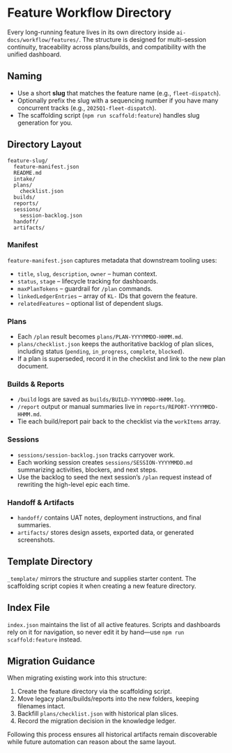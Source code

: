 # Feature Workflow Directory

Every long-running feature lives in its own directory inside `ai-docs/workflow/features/`. The structure is designed for multi-session continuity, traceability across plans/builds, and compatibility with the unified dashboard.

## Naming

- Use a short **slug** that matches the feature name (e.g., `fleet-dispatch`).
- Optionally prefix the slug with a sequencing number if you have many concurrent tracks (e.g., `2025Q1-fleet-dispatch`).
- The scaffolding script (`npm run scaffold:feature`) handles slug generation for you.

## Directory Layout

```
feature-slug/
  feature-manifest.json
  README.md
  intake/
  plans/
    checklist.json
  builds/
  reports/
  sessions/
    session-backlog.json
  handoff/
  artifacts/
```

### Manifest

`feature-manifest.json` captures metadata that downstream tooling uses:

- `title`, `slug`, `description`, `owner` – human context.
- `status`, `stage` – lifecycle tracking for dashboards.
- `maxPlanTokens` – guardrail for `/plan` commands.
- `linkedLedgerEntries` – array of `KL-` IDs that govern the feature.
- `relatedFeatures` – optional list of dependent slugs.

### Plans

- Each `/plan` result becomes `plans/PLAN-YYYYMMDD-HHMM.md`.
- `plans/checklist.json` keeps the authoritative backlog of plan slices, including status (`pending`, `in_progress`, `complete`, `blocked`).
- If a plan is superseded, record it in the checklist and link to the new plan document.

### Builds & Reports

- `/build` logs are saved as `builds/BUILD-YYYYMMDD-HHMM.log`.
- `/report` output or manual summaries live in `reports/REPORT-YYYYMMDD-HHMM.md`.
- Tie each build/report pair back to the checklist via the `workItems` array.

### Sessions

- `sessions/session-backlog.json` tracks carryover work.
- Each working session creates `sessions/SESSION-YYYYMMDD.md` summarizing activities, blockers, and next steps.
- Use the backlog to seed the next session’s `/plan` request instead of rewriting the high-level epic each time.

### Handoff & Artifacts

- `handoff/` contains UAT notes, deployment instructions, and final summaries.
- `artifacts/` stores design assets, exported data, or generated screenshots.

## Template Directory

`_template/` mirrors the structure and supplies starter content. The scaffolding script copies it when creating a new feature directory.

## Index File

`index.json` maintains the list of all active features. Scripts and dashboards rely on it for navigation, so never edit it by hand—use `npm run scaffold:feature` instead.

## Migration Guidance

When migrating existing work into this structure:

1. Create the feature directory via the scaffolding script.
2. Move legacy plans/builds/reports into the new folders, keeping filenames intact.
3. Backfill `plans/checklist.json` with historical plan slices.
4. Record the migration decision in the knowledge ledger.

Following this process ensures all historical artifacts remain discoverable while future automation can reason about the same layout.

